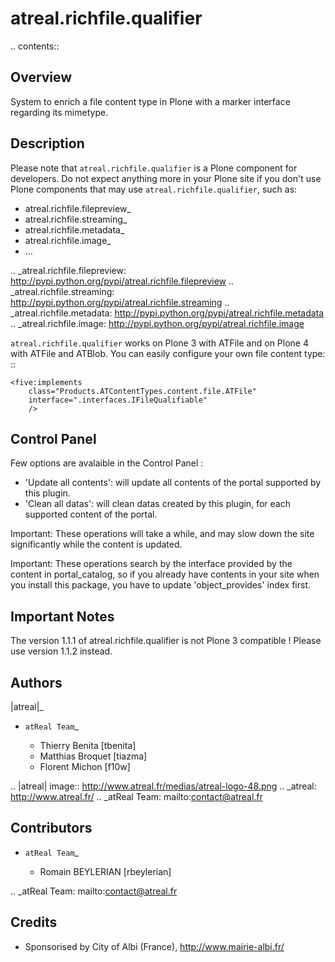 atreal.richfile.qualifier
=========================


.. contents::


Overview
--------

System to enrich a file content type in Plone with a marker interface
regarding its mimetype.


Description
-----------

Please note that ``atreal.richfile.qualifier`` is a Plone component for
developers. Do not expect anything more in your Plone site if you don't use
Plone components that may use ``atreal.richfile.qualifier``, such as:

* atreal.richfile.filepreview_
* atreal.richfile.streaming_
* atreal.richfile.metadata_
* atreal.richfile.image_
* ...

.. _atreal.richfile.filepreview: http://pypi.python.org/pypi/atreal.richfile.filepreview
.. _atreal.richfile.streaming: http://pypi.python.org/pypi/atreal.richfile.streaming
.. _atreal.richfile.metadata: http://pypi.python.org/pypi/atreal.richfile.metadata
.. _atreal.richfile.image: http://pypi.python.org/pypi/atreal.richfile.image


``atreal.richfile.qualifier`` works on Plone 3 with ATFile and on Plone 4 with
ATFile and ATBlob. You can easily configure your own file content type: ::

    <five:implements
        class="Products.ATContentTypes.content.file.ATFile"
        interface=".interfaces.IFileQualifiable"
        />


Control Panel
-------------

Few options are avalaible in the Control Panel :

* 'Update all contents': will update all contents of the portal supported by
  this plugin.
* 'Clean all datas': will clean datas created by this plugin, for each
  supported content of the portal.

Important: These operations will take a while, and may slow down the site
significantly while the content is updated.

Important: These operations search by the interface provided by the content in
portal_catalog, so if you already have contents in your site when you install
this package, you have to update 'object_provides' index first.


Important Notes
---------------

The version 1.1.1 of atreal.richfile.qualifier is not Plone 3 compatible ! Please
use version 1.1.2 instead.

Authors
-------

|atreal|_

* `atReal Team`_

  - Thierry Benita [tbenita]
  - Matthias Broquet [tiazma]
  - Florent Michon [f10w]

.. |atreal| image:: http://www.atreal.fr/medias/atreal-logo-48.png
.. _atreal: http://www.atreal.fr/
.. _atReal Team: mailto:contact@atreal.fr


Contributors
------------

* `atReal Team`_

  - Romain BEYLERIAN [rbeylerian]

.. _atReal Team: mailto:contact@atreal.fr


Credits
-------

* Sponsorised by City of Albi (France), http://www.mairie-albi.fr/
